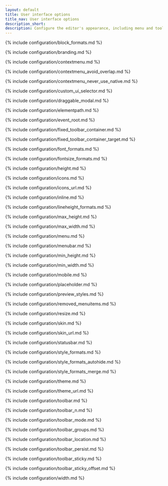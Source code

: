 ```yaml
---
layout: default
title: User interface options
title_nav: User interface options
description_short:
description: Configure the editor's appearance, including menu and toolbar controls.
---
```


{% include configuration/block_formats.md %}

{% include configuration/branding.md %}

{% include configuration/contextmenu.md %}

{% include configuration/contextmenu_avoid_overlap.md %}

{% include configuration/contextmenu_never_use_native.md %}

{% include configuration/custom_ui_selector.md %}

{% include configuration/draggable_modal.md %}

{% include configuration/elementpath.md %}

{% include configuration/event_root.md %}

{% include configuration/fixed_toolbar_container.md %}

{% include configuration/fixed_toolbar_container_target.md %}

{% include configuration/font_formats.md %}

{% include configuration/fontsize_formats.md %}

{% include configuration/height.md %}

{% include configuration/icons.md %}

{% include configuration/icons_url.md %}

{% include configuration/inline.md %}

{% include configuration/lineheight_formats.md %}

{% include configuration/max_height.md %}

{% include configuration/max_width.md %}

{% include configuration/menu.md %}

{% include configuration/menubar.md %}

{% include configuration/min_height.md %}

{% include configuration/min_width.md %}

{% include configuration/mobile.md %}

{% include configuration/placeholder.md %}

{% include configuration/preview_styles.md %}

{% include configuration/removed_menuitems.md %}

{% include configuration/resize.md %}

{% include configuration/skin.md %}

{% include configuration/skin_url.md %}

{% include configuration/statusbar.md %}

{% include configuration/style_formats.md %}

{% include configuration/style_formats_autohide.md %}

{% include configuration/style_formats_merge.md %}

{% include configuration/theme.md %}

{% include configuration/theme_url.md %}

{% include configuration/toolbar.md %}

{% include configuration/toolbar_n.md %}

{% include configuration/toolbar_mode.md %}

{% include configuration/toolbar_groups.md %}

{% include configuration/toolbar_location.md %}

{% include configuration/toolbar_persist.md %}

{% include configuration/toolbar_sticky.md %}

{% include configuration/toolbar_sticky_offset.md %}

{% include configuration/width.md %}
